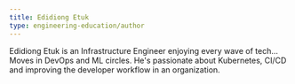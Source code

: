 ```yaml
---
title: Edidiong Etuk
type: engineering-education/author
---
```


Edidiong Etuk is an Infrastructure Engineer enjoying every wave of tech... Moves in DevOps and ML circles.
He's passionate about Kubernetes, CI/CD and improving the developer workflow in an organization.
